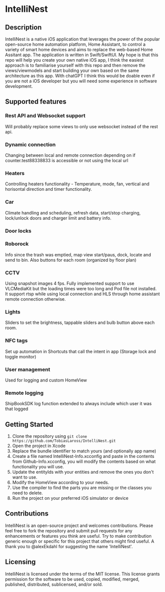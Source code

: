 # IntelliNest

## Description
IntelliNest is a native iOS application that leverages the power of the popular open-source home automation platform, Home Assistant, to control a variety of smart home devices and aims to replace the web-based Home Assitant app. The application is written in Swift/SwiftUI. My hope is that this repo will help you create your own native iOS app, I think the easiest approach is to familiarise yourself with this repo and then remove the views/viewmodels and start building your own based on the same architecture as this app. 
With chatGPT I think this would be doable even if you are not a iOS developer but you will need some experience in software development.

## Supported features
### Rest API and Websocket support
Will probably replace some views to only use websocket instead of the rest api.
### Dynamic connection
Changing between local and remote connection depending on if counter.test88338833 is accessible or not using the local url
### Heaters
 Controlling heaters functionality - Temperature, mode, fan, vertical and horisontal direction and timer functionality.
### Car
Climate handling and scheduling, refresh data, start/stop charging, lock/unlock doors and charger limit and battery info.
### Door locks
### Roborock
Info since the trash was emptied, map view start/paus, dock, locate and send to bin. Also buttons for each room (organized by floor plan)
### CCTV
Using snapshot images 4 fps. Fully implemented support to use VLCMediaKit but the loading times were too long and Pod file not installed. It support rtsp while using local connection and HLS through home assistant remote connection otherwise.
### Lights
Sliders to set the brightness, tappable sliders and bulb button above each room.
### NFC tags
Set up automation in Shortcuts that call the intent in app (Storage lock and toggle monitor)
### User management
Used for logging and custom HomeView
### Remote logging
ShipBookSDK log function extended to always include which user it was that logged

## Getting Started
1. Clone the repository using `git clone https://github.com/TobiasLaross/IntelliNest.git`
2. Open the project in Xcode
3. Replace the bundle identifier to match yours (and optionally app name)
4. Create a file named IntelliNest-Info.xcconfig and paste in the contents from Github-Info.xcconfig, you will modify the contents based on what functionality you will use.
5. Update the entityIds with your entities and remove the ones you don't want to use.
6. Modify the HomeView according to your needs.
7. Use the compiler to find the parts you are missing or the classes you need to delete.
9. Run the project on your preferred iOS simulator or device

## Contributions
IntelliNest is an open-source project and welcomes contributions. Please feel free to fork the repository and submit pull requests for any enhancements or features you think are useful. Try to make contribution generic enough or specific for this project that others might find useful.
A thank you to @alexEkdahl for suggesting the name 'IntelliNest'.

## Licensing
IntelliNest is licensed under the terms of the MIT license. This license grants permission for the software to be used, copied, modified, merged, published, distributed, sublicensed, and/or sold.
